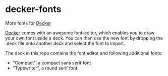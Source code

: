 # decker-fonts
 More fonts for [Decker](https://github.com/JohnEarnest/Decker)

[Decker](https://github.com/JohnEarnest/Decker) comes with an awesome font-editor, which enables you to draw your own font inside a deck. You can then use the new font by dropping the .deck file onto another deck and select the font to import.

The deck in this repo contains the font editor and following additional fonts:
- "Compact", a compact sans serif font
- "Typewriter", a round serif font
